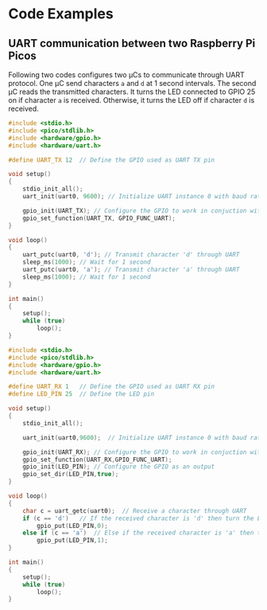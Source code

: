 # Code Examples
## UART communication between two Raspberry Pi Picos
Following two codes configures two &mu;Cs to communicate through UART protocol. One &mu;C send characters `a` and `d` at 1 second intervals. The second &mu;C reads the transmitted characters. It turns the LED connected to GPIO 25 on if character `a` is received. Otherwise, it turns the LED off if character `d` is received.
```c++
#include <stdio.h>
#include <pico/stdlib.h>
#include <hardware/gpio.h>
#include <hardware/uart.h>

#define UART_TX 12  // Define the GPIO used as UART TX pin

void setup()
{
    stdio_init_all();
    uart_init(uart0, 9600); // Initialize UART instance 0 with baud rate of 9600 bits/s

    gpio_init(UART_TX); // Configure the GPIO to work in conjuction with UART
    gpio_set_function(UART_TX, GPIO_FUNC_UART);
}

void loop()
{
    uart_putc(uart0, 'd'); // Transmit character 'd' through UART
    sleep_ms(1000); // Wait for 1 second
    uart_putc(uart0, 'a'); // Transmit character 'a' through UART
    sleep_ms(1000); // Wait for 1 second
}

int main()
{
    setup();
    while (true)
        loop();
}
```

```c++
#include <stdio.h>
#include <pico/stdlib.h>
#include <hardware/gpio.h>
#include <hardware/uart.h>

#define UART_RX 1   // Define the GPIO used as UART RX pin
#define LED_PIN 25  // Define the LED pin

void setup()
{
    stdio_init_all();

    uart_init(uart0,9600);  // Initialize UART instance 0 with baud rate of 9600 bits/s

    gpio_init(UART_RX); // Configure the GPIO to work in conjuction with UART
    gpio_set_function(UART_RX,GPIO_FUNC_UART);
    gpio_init(LED_PIN); // Configure the GPIO as an output
    gpio_set_dir(LED_PIN,true);
}

void loop()
{
    char c = uart_getc(uart0);  // Receive a character through UART
    if (c == 'd')   // If the received character is 'd' then turn the LED off
        gpio_put(LED_PIN,0);
    else if (c == 'a')  // Else if the received character is 'a' then turn the LED on
        gpio_put(LED_PIN,1);
}

int main()
{
    setup();
    while (true)
        loop();
}
```